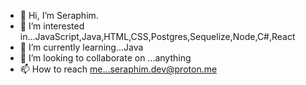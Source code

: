 - 👋 Hi, I’m Seraphim.
- 👀 I’m interested in...JavaScript,Java,HTML,CSS,Postgres,Sequelize,Node,C#,React 
- 🌱 I’m currently learning...Java
- 💞️ I’m looking to collaborate on ...anything
- 📫 How to reach me...seraphim.dev@proton.me

<!---
seraphimsakiewicz/seraphimsakiewicz is a ✨ special ✨ repository because its `README.md` (this file) appears on your GitHub profile.
You can click the Preview link to take a look at your changes.
--->
